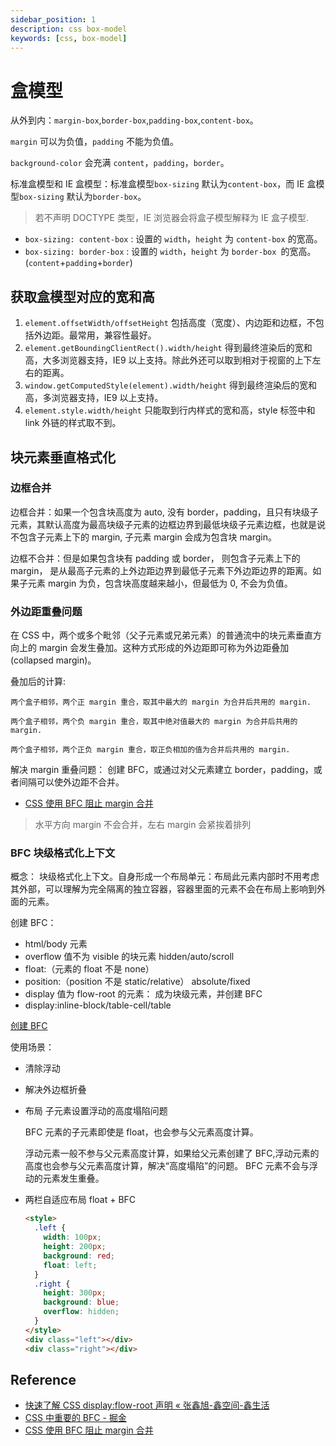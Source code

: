 ```yaml
---
sidebar_position: 1
description: css box-model
keywords: [css, box-model]
---
```


# 盒模型

从外到内：`margin-box`,`border-box`,`padding-box`,`content-box`。

`margin` 可以为负值，`padding` 不能为负值。

`background-color` 会充满 `content`，`padding`，`border`。

标准盒模型和 IE 盒模型：标准盒模型`box-sizing` 默认为`content-box`，而 IE 盒模型`box-sizing` 默认为`border-box`。

> 若不声明 DOCTYPE 类型，IE 浏览器会将盒子模型解释为 IE 盒子模型.

- `box-sizing: content-box` : 设置的 `width`，`height` 为 `content-box` 的宽高。
- `box-sizing: border-box` : 设置的 `width`，`height` 为 `border-box `的宽高。(`content`+`padding`+`border`)

## 获取盒模型对应的宽和高

1. `element.offsetWidth/offsetHeight` 包括高度（宽度）、内边距和边框，不包括外边距。最常用，兼容性最好。
2. `element.getBoundingClientRect().width/height` 得到最终渲染后的宽和高，大多浏览器支持，IE9 以上支持。除此外还可以取到相对于视窗的上下左右的距离。
3. `window.getComputedStyle(element).width/height` 得到最终渲染后的宽和高，多浏览器支持，IE9 以上支持。
4. `element.style.width/height` 只能取到行内样式的宽和高，style 标签中和 link 外链的样式取不到。

## 块元素垂直格式化

### 边框合并

边框合并：如果一个包含块高度为 auto, 没有 border，padding，且只有块级子元素，其默认高度为最高块级子元素的边框边界到最低块级子元素边框，也就是说不包含子元素上下的 margin, 子元素 margin 会成为包含块 margin。

边框不合并：但是如果包含块有 padding 或 border， 则包含子元素上下的 margin， 是从最高子元素的上外边距边界到最低子元素下外边距边界的距离。如果子元素 margin 为负，包含块高度越来越小，但最低为 0, 不会为负值。

### 外边距重叠问题

在 CSS 中，两个或多个毗邻（父子元素或兄弟元素）的普通流中的块元素垂直方向上的 margin 会发生叠加。这种方式形成的外边距即可称为外边距叠加 (collapsed margin)。

叠加后的计算:

    两个盒子相邻，两个正 margin 重合，取其中最大的 margin 为合并后共用的 margin.

    两个盒子相邻，两个负 margin 重合，取其中绝对值最大的 margin 为合并后共用的 margin.

    两个盒子相邻，两个正负 margin 重合，取正负相加的值为合并后共用的 margin.

解决 margin 重叠问题： 创建 BFC，或通过对父元素建立 border，padding，或者间隔可以使外边距不合并。

- [CSS 使用 BFC 阻止 margin 合并](https://codepen.io/SHERlocked93/pen/eVOevN)

> 水平方向 margin 不会合并，左右 margin 会紧挨着排列

### BFC 块级格式化上下文

概念： 块级格式化上下文。自身形成一个布局单元：布局此元素内部时不用考虑其外部，可以理解为完全隔离的独立容器，容器里面的元素不会在布局上影响到外面的元素。

创建 BFC：

- html/body 元素
- overflow 值不为 visible 的块元素 hidden/auto/scroll
- float:（元素的 float 不是 none）
- position:（position 不是 static/relative） absolute/fixed
- display 值为 flow-root 的元素： 成为块级元素，并创建 BFC
- display:inline-block/table-cell/table

[创建 BFC](https://codepen.io/brightzoe/pen/LYjVbee)

使用场景：

- 清除浮动
- 解决外边框折叠
- 布局 子元素设置浮动的高度塌陷问题

  BFC 元素的子元素即使是 float，也会参与父元素高度计算。

  浮动元素一般不参与父元素高度计算，如果给父元素创建了 BFC,浮动元素的高度也会参与父元素高度计算，解决“高度塌陷”的问题。 BFC 元素不会与浮动的元素发生重叠。

- 两栏自适应布局 float + BFC

  ```html
  <style>
    .left {
      width: 100px;
      height: 200px;
      background: red;
      float: left;
    }
    .right {
      height: 300px;
      background: blue;
      overflow: hidden;
    }
  </style>
  <div class="left"></div>
  <div class="right"></div>
  ```

## Reference

- [快速了解 CSS display:flow-root 声明 « 张鑫旭-鑫空间-鑫生活](https://www.zhangxinxu.com/wordpress/2020/05/css-display-flow-root/)
- [CSS 中重要的 BFC - 掘金](https://juejin.cn/post/6844903641485148173#heading-8)
- [CSS 使用 BFC 阻止 margin 合并](https://codepen.io/SHERlocked93/pen/eVOevN)
